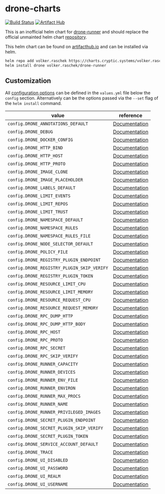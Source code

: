 # drone-charts

[![Build Status](https://drone.cryptic.systems/api/badges/volker.raschek/drone-runner-charts/status.svg)](https://drone.cryptic.systems/volker.raschek/drone-charts)
[![Artifact Hub](https://img.shields.io/endpoint?url=https://artifacthub.io/badge/repository/volker-raschek)](https://artifacthub.io/packages/search?repo=volker-raschek)

This is an inofficial helm chart for
[drone-runner](https://github.com/drone/drone-runner-kube) and should replace
the official unmainted helm chart
[repository](https://github.com/drone/drone-runner-kube).

This helm chart can be found on [artifacthub.io](https://artifacthub.io/) and
can be installed via helm.

```bash
helm repo add volker.raschek https://charts.cryptic.systems/volker.raschek
helm install drone volker.raschek/drone-runner
```

## Customization

All [configuration
options](https://docs.drone.io/runner/kubernetes/configuration/reference/) can
be defined in the `values.yml` file below the `config` section. Alternatively
can be the options passed via the `--set` flag of the `helm install` command.

| value                                                   | reference                                                                                                           |
| ------------------------------------------------------- | ------------------------------------------------------------------------------------------------------------------- |
| `config.DRONE_ANNOTATIONS_DEFAULT`                      | [Documentation](https://docs.drone.io/runner/kubernetes/configuration/reference/drone-annotations-default/)         |
| `config.DRONE_DEBUG`                                    | [Documentation](https://docs.drone.io/runner/kubernetes/configuration/reference/drone_debug/)                       |
| `config.DRONE_DOCKER_CONFIG`                            | [Documentation](https://docs.drone.io/runner/kubernetes/configuration/reference/drone_docker_config/)               |
| `config.DRONE_HTTP_BIND`                                | [Documentation](https://docs.drone.io/runner/kubernetes/configuration/reference/drone_http_bind/)                   |
| `config.DRONE_HTTP_HOST`                                | [Documentation](https://docs.drone.io/runner/kubernetes/configuration/reference/drone_http_host/)                   |
| `config.DRONE_HTTP_PROTO`                               | [Documentation](https://docs.drone.io/runner/kubernetes/configuration/reference/drone_http_proto/)                  |
| `config.DRONE_IMAGE_CLONE`                              | [Documentation](https://docs.drone.io/runner/kubernetes/configuration/reference/drone_image_clone/)                 |
| `config.DRONE_IMAGE_PLACEHOLDER`                        | [Documentation](https://docs.drone.io/runner/kubernetes/configuration/reference/drone_image_placeholder/)           |
| `config.DRONE_LABELS_DEFAULT`                           | [Documentation](https://docs.drone.io/runner/kubernetes/configuration/reference/drone_labels_default/)              |
| `config.DRONE_LIMIT_EVENTS`                             | [Documentation](https://docs.drone.io/runner/kubernetes/configuration/reference/drone_limit_events/)                |
| `config.DRONE_LIMIT_REPOS`                              | [Documentation](https://docs.drone.io/runner/kubernetes/configuration/reference/drone_limit_repos/)                 |
| `config.DRONE_LIMIT_TRUST`                              | [Documentation](https://docs.drone.io/runner/kubernetes/configuration/reference/drone_limit_trust/)                 |
| `config.DRONE_NAMESPACE_DEFAULT`                        | [Documentation](https://docs.drone.io/runner/kubernetes/configuration/reference/drone_namespace_default/)           |
| `config.DRONE_NAMESPACE_RULES`                          | [Documentation](https://docs.drone.io/runner/kubernetes/configuration/reference/drone_namespace_rules/)             |
| `config.DRONE_NAMESPACE_RULES_FILE`                     | [Documentation](https://docs.drone.io/runner/kubernetes/configuration/reference/drone_namespace_rules_file/)        |
| `config.DRONE_NODE_SELECTOR_DEFAULT`                    | [Documentation](https://docs.drone.io/runner/kubernetes/configuration/reference/drone_node_selector_default/)       |
| `config.DRONE_POLICY_FILE`                              | [Documentation](https://docs.drone.io/runner/kubernetes/configuration/reference/drone_policy_file/)                 |
| `config.DRONE_REGISTRY_PLUGIN_ENDPOINT`                 | [Documentation](https://docs.drone.io/runner/kubernetes/configuration/reference/drone_registry_plugin_endpoint/)    |
| `config.DRONE_REGISTRY_PLUGIN_SKIP_VERIFY`              | [Documentation](https://docs.drone.io/runner/kubernetes/configuration/reference/drone_registry_plugin_skip_verify/) |
| `config.DRONE_REGISTRY_PLUGIN_TOKEN`                    | [Documentation](https://docs.drone.io/runner/kubernetes/configuration/reference/drone_registry_plugin_token/)       |
| `config.DRONE_RESOURCE_LIMIT_CPU`                       | [Documentation](https://docs.drone.io/runner/kubernetes/configuration/reference/drone_resource_limit_cpu/)          |
| `config.DRONE_RESOURCE_LIMIT_MEMORY`                    | [Documentation](https://docs.drone.io/runner/kubernetes/configuration/reference/drone_resource_limit_memory/)       |
| `config.DRONE_RESOURCE_REQUEST_CPU`                     | [Documentation](https://docs.drone.io/runner/kubernetes/configuration/reference/drone_resource_request_cpu/)        |
| `config.DRONE_RESOURCE_REQUEST_MEMORY`                  | [Documentation](https://docs.drone.io/runner/kubernetes/configuration/reference/drone_resource_request_memory/)     |
| `config.DRONE_RPC_DUMP_HTTP`                            | [Documentation](https://docs.drone.io/runner/kubernetes/configuration/reference/drone_rpc_dump_http/)               |
| `config.DRONE_RPC_DUMP_HTTP_BODY`                       | [Documentation](https://docs.drone.io/runner/kubernetes/configuration/reference/drone_rpc_dump_http_body/)          |
| `config.DRONE_RPC_HOST`                                 | [Documentation](https://docs.drone.io/runner/kubernetes/configuration/reference/drone_rpc_host/)                    |
| `config.DRONE_RPC_PROTO`                                | [Documentation](https://docs.drone.io/runner/kubernetes/configuration/reference/drone_rpc_proto/)                   |
| `config.DRONE_RPC_SECRET`                               | [Documentation](https://docs.drone.io/runner/kubernetes/configuration/reference/drone_rpc_secret/)                  |
| `config.DRONE_RPC_SKIP_VERIFY`                          | [Documentation](https://docs.drone.io/runner/kubernetes/configuration/reference/drone_rpc_skip_verify/)             |
| `config.DRONE_RUNNER_CAPACITY`                          | [Documentation](https://docs.drone.io/runner/kubernetes/configuration/reference/drone_runner_capacity/)             |
| `config.DRONE_RUNNER_DEVICES`                           | [Documentation](https://docs.drone.io/runner/kubernetes/configuration/reference/drone_runner_devices/)              |
| `config.DRONE_RUNNER_ENV_FILE`                          | [Documentation](https://docs.drone.io/runner/kubernetes/configuration/reference/drone_runner_env_file/)             |
| `config.DRONE_RUNNER_ENVIRON`                           | [Documentation](https://docs.drone.io/runner/kubernetes/configuration/reference/drone_runner_environ/)              |
| `config.DRONE_RUNNER_MAX_PROCS`                         | [Documentation](https://docs.drone.io/runner/kubernetes/configuration/reference/drone_runner_max_procs/)            |
| `config.DRONE_RUNNER_NAME`                              | [Documentation](https://docs.drone.io/runner/kubernetes/configuration/reference/drone_runner_name/)                 |
| `config.DRONE_RUNNER_PRIVILEGED_IMAGES`                 | [Documentation](https://docs.drone.io/runner/kubernetes/configuration/reference/drone_runner_privileged_images/)    |
| `config.DRONE_SECRET_PLUGIN_ENDPOINT`                   | [Documentation](https://docs.drone.io/runner/kubernetes/configuration/reference/drone_secret_plugin_endpoint/)      |
| `config.DRONE_SECRET_PLUGIN_SKIP_VERIFY`                | [Documentation](https://docs.drone.io/runner/kubernetes/configuration/reference/drone_secret_plugin_skip_verify/)   |
| `config.DRONE_SECRET_PLUGIN_TOKEN`                      | [Documentation](https://docs.drone.io/runner/kubernetes/configuration/reference/drone_secret_plugin_token/)         |
| `config.DRONE_SERVICE_ACCOUNT_DEFAULT`                  | [Documentation](https://docs.drone.io/runner/kubernetes/configuration/reference/drone_service_account_default/)     |
| `config.DRONE_TRACE`                                    | [Documentation](https://docs.drone.io/runner/kubernetes/configuration/reference/drone_trace/)                       |
| `config.DRONE_UI_DISABLED`                              | [Documentation](https://docs.drone.io/runner/kubernetes/configuration/reference/drone_ui_disabled/)                 |
| `config.DRONE_UI_PASSWORD`                              | [Documentation](https://docs.drone.io/runner/kubernetes/configuration/reference/drone_ui_password/)                 |
| `config.DRONE_UI_REALM`                                 | [Documentation](https://docs.drone.io/runner/kubernetes/configuration/reference/drone_ui_realm/)                    |
| `config.DRONE_UI_USERNAME`                              | [Documentation](https://docs.drone.io/runner/kubernetes/configuration/reference/drone_ui_username/)                 |
